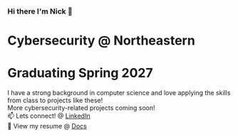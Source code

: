 ### Hi there I'm Nick 👋

<!-- <img width="281" alt="狗" src="狗.png"> -->

<!--
**chnnick/chnnick** is a ✨ _special_ ✨ repository because its `README.md` (this file) appears on your GitHub profile.

Here are some ideas to get you started:

- 🔭 I’m currently working on ...
- 🌱 I’m currently learning ...
- 👯 I’m looking to collaborate on ...
- 🤔 I’m looking for help with ...
- 💬 Ask me about ...
- 📫 How to reach me: ...
- 😄 Pronouns: ...
- ⚡ Fun fact: ...
-->

# Cybersecurity @ Northeastern 
# Graduating Spring 2027
I have a strong background in computer science and love applying the skills from class to projects like these! <br>
More cybersecurity-related projects coming soon! <br>
📫 Lets connect! @ <a href="https://www.linkedin.com/in/nckchen/">LinkedIn</a> <br>
📝 View my resume @ <a href="https://docs.google.com/document/d/1RPfQKrDX9pCKupcWxpW_WZPaFmOmgdQHuF0kYq8GHY4/edit?tab=t.0">Docs</a>


